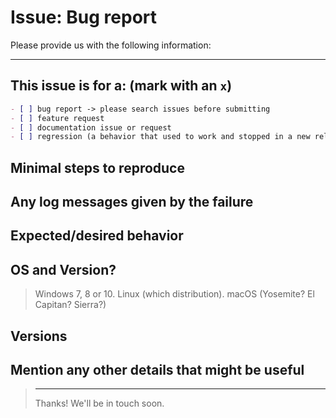 <!--
IF SUFFICIENT INFORMATION IS NOT PROVIDED VIA THE FOLLOWING TEMPLATE THE ISSUE MIGHT BE CLOSED WITHOUT FURTHER CONSIDERATION OR INVESTIGATION
-->
# Issue: Bug report

Please provide us with the following information:

---------------------------------------------------------------

## This issue is for a: (mark with an `x`)

```markdown
- [ ] bug report -> please search issues before submitting
- [ ] feature request
- [ ] documentation issue or request
- [ ] regression (a behavior that used to work and stopped in a new release)
```

## Minimal steps to reproduce
>

## Any log messages given by the failure
>

## Expected/desired behavior
>

## OS and Version?

> Windows 7, 8 or 10. Linux (which distribution). macOS (Yosemite? El Capitan? Sierra?)

## Versions
>

## Mention any other details that might be useful

>---------------------------------------------------------------
>Thanks! We'll be in touch soon.
